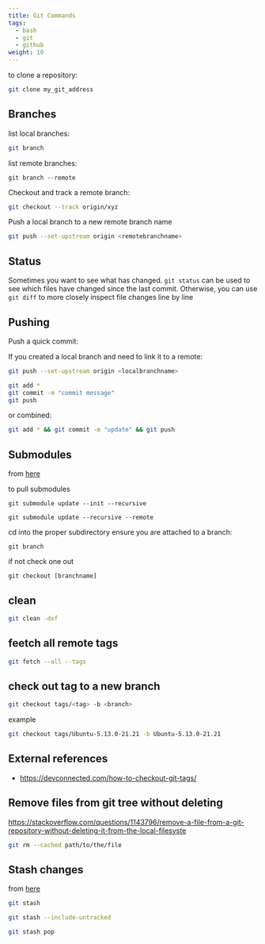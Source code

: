 ```yaml
---
title: Git Commands
tags:
  - bash
  - git
  - github
weight: 10
---
```


to clone a repository:

```bash
git clone my_git_address
```

## Branches

list local branches:

```bash
git branch
```

list remote branches:

```
git branch --remote
```

Checkout and track a remote branch:

```bash
git checkout --track origin/xyz
```

Push a local branch to a new remote branch name

```bash
git push --set-upstream origin <remotebranchname>
```

## Status

Sometimes you want to see what has changed.  ```git status``` can be used to see which files have changed since the last commit.  Otherwise, you can use ```git diff``` to more closely inspect file changes line by line


## Pushing

Push a quick commit:

If you created a local branch and need to link it to a remote:

```bash
git push --set-upstream origin <localbranchname>
```


```bash
git add *
git commit -m "commit message"
git push
```

or combined:

```bash
git add * && git commit -m "update" && git push
```

## Submodules

from [here](https://stackoverflow.com/questions/1030169/easy-way-to-pull-latest-of-all-git-submodules)

to pull submodules

```
git submodule update --init --recursive
```

```
git submodule update --recursive --remote
```

cd into the proper subdirectory
ensure you are attached to a branch:

```
git branch
```

if not check one out

```
git checkout [branchname]
```

## clean

```bash
git clean -dxf
```

## feetch all remote tags

```bash
git fetch --all --tags
```

## check out tag to a new branch


```bash
git checkout tags/<tag> -b <branch>
```

example

```bash
git checkout tags/Ubuntu-5.13.0-21.21 -b Ubuntu-5.13.0-21.21
```

## External references

* <https://devconnected.com/how-to-checkout-git-tags/>

## Remove files from git tree without deleting

<https://stackoverflow.com/questions/1143796/remove-a-file-from-a-git-repository-without-deleting-it-from-the-local-filesyste>

```bash
git rm --cached path/to/the/file
```


## Stash changes

from [here](https://www.freecodecamp.org/news/git-stash-commands/)

```bash
git stash

git stash --include-untracked

git stash pop
```
